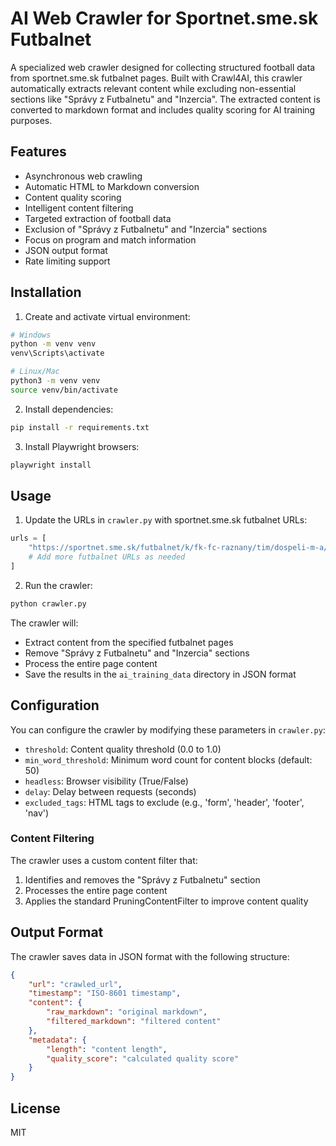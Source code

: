# AI Web Crawler for Sportnet.sme.sk Futbalnet

A specialized web crawler designed for collecting structured football data from sportnet.sme.sk futbalnet pages. Built with Crawl4AI, this crawler automatically extracts relevant content while excluding non-essential sections like "Správy z Futbalnetu" and "Inzercia". The extracted content is converted to markdown format and includes quality scoring for AI training purposes.

## Features

- Asynchronous web crawling
- Automatic HTML to Markdown conversion
- Content quality scoring
- Intelligent content filtering
- Targeted extraction of football data
- Exclusion of "Správy z Futbalnetu" and "Inzercia" sections
- Focus on program and match information
- JSON output format
- Rate limiting support

## Installation

1. Create and activate virtual environment:

```bash
# Windows
python -m venv venv
venv\Scripts\activate

# Linux/Mac
python3 -m venv venv
source venv/bin/activate
```

2. Install dependencies:

```bash
pip install -r requirements.txt
```

3. Install Playwright browsers:

```bash
playwright install
```

## Usage

1. Update the URLs in `crawler.py` with sportnet.sme.sk futbalnet URLs:

```python
urls = [
    "https://sportnet.sme.sk/futbalnet/k/fk-fc-raznany/tim/dospeli-m-a/program/",
    # Add more futbalnet URLs as needed
]
```

2. Run the crawler:

```bash
python crawler.py
```

The crawler will:
- Extract content from the specified futbalnet pages
- Remove "Správy z Futbalnetu" and "Inzercia" sections
- Process the entire page content
- Save the results in the `ai_training_data` directory in JSON format

## Configuration

You can configure the crawler by modifying these parameters in `crawler.py`:

- `threshold`: Content quality threshold (0.0 to 1.0)
- `min_word_threshold`: Minimum word count for content blocks (default: 50)
- `headless`: Browser visibility (True/False)
- `delay`: Delay between requests (seconds)
- `excluded_tags`: HTML tags to exclude (e.g., 'form', 'header', 'footer', 'nav')

### Content Filtering

The crawler uses a custom content filter that:

1. Identifies and removes the "Správy z Futbalnetu" section
2. Processes the entire page content
3. Applies the standard PruningContentFilter to improve content quality

## Output Format

The crawler saves data in JSON format with the following structure:

```json
{
    "url": "crawled_url",
    "timestamp": "ISO-8601 timestamp",
    "content": {
        "raw_markdown": "original markdown",
        "filtered_markdown": "filtered content"
    },
    "metadata": {
        "length": "content length",
        "quality_score": "calculated quality score"
    }
}
```

## License

MIT